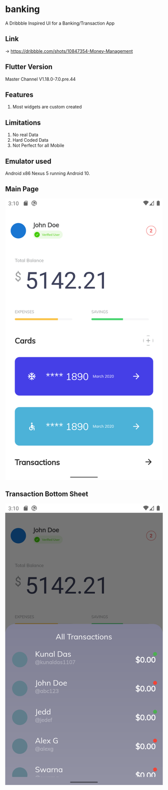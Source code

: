 # banking

A Dribbble Inspired UI for a Banking/Transaction App

## Link 
-> https://dribbble.com/shots/10847354-Money-Management

## Flutter Version

Master Channel
V1.18.0-7.0.pre.44

## Features

1. Most widgets are custom created


## Limitations

1. No real Data
2. Hard Coded Data
3. Not Perfect for all Mobile

## Emulator used

Android x86 Nexus 5 running Android 10.

## Main Page 
![Screenshot](screenshots/Screenshot_1587634811.png?=350x450)


## Transaction Bottom Sheet
![Screenshot](screenshots/Screenshot_1587634821.png?=350x450)
